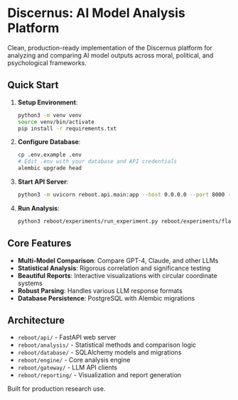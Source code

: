 # Discernus: AI Model Analysis Platform

Clean, production-ready implementation of the Discernus platform for analyzing and comparing AI model outputs across moral, political, and psychological frameworks.

## Quick Start

1. **Setup Environment**:
   ```bash
   python3 -m venv venv
   source venv/bin/activate
   pip install -r requirements.txt
   ```

2. **Configure Database**:
   ```bash
   cp .env.example .env
   # Edit .env with your database and API credentials
   alembic upgrade head
   ```

3. **Start API Server**:
   ```bash
   python3 -m uvicorn reboot.api.main:app --host 0.0.0.0 --port 8000 --reload
   ```

4. **Run Analysis**:
   ```bash
   python3 reboot/experiments/run_experiment.py reboot/experiments/flagship_model_statistical_comparison.yaml
   ```

## Core Features

- **Multi-Model Comparison**: Compare GPT-4, Claude, and other LLMs
- **Statistical Analysis**: Rigorous correlation and significance testing  
- **Beautiful Reports**: Interactive visualizations with circular coordinate systems
- **Robust Parsing**: Handles various LLM response formats
- **Database Persistence**: PostgreSQL with Alembic migrations

## Architecture

- `reboot/api/` - FastAPI web server
- `reboot/analysis/` - Statistical methods and comparison logic
- `reboot/database/` - SQLAlchemy models and migrations
- `reboot/engine/` - Core analysis engine
- `reboot/gateway/` - LLM API clients  
- `reboot/reporting/` - Visualization and report generation

Built for production research use.
